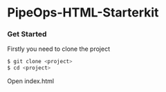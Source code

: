 # PipeOps-HTML-Starterkit 

### Get Started
Firstly you need to clone the project 

```bash
$ git clone <project>
$ cd <project>
```

Open index.html
